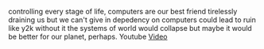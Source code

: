 controlling every stage of life, computers are our best friend
tirelessly draining us but we can't give in
depedency on computers could lead to ruin
like y2k without it the systems of world would collapse
but maybe it would be better for our planet, perhaps.
Youtube [Video](https://www.youtube.com/watch?v=4PLvdmifDSk)
